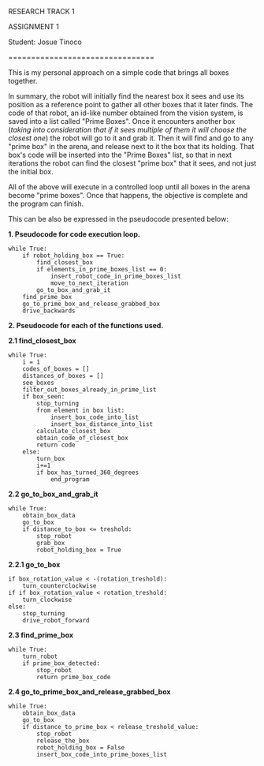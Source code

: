 RESEARCH TRACK 1

ASSIGNMENT 1

Student: Josue Tinoco

================================

This is my personal approach on a simple code that brings all boxes together.

In summary, the robot will initially find the nearest box it sees and use its position as a reference point to gather all other boxes that it later finds. The code of that robot, an id-like number obtained from the vision system, is saved into a list called "Prime Boxes". 
Once it encounters another box (*taking into consideration that if it sees multiple of them it will choose the closest one*) the robot will go to it and grab it. 
Then it will find and go to any "prime box" in the arena, and release next to it the box that its holding. That box's code will be inserted into the "Prime Boxes" list, so that in next iterations the robot can find the closest "prime box" that it sees, and not just the initial box.

All of the above will execute in a controlled loop until all boxes in the arena become "prime boxes". Once that happens, the objective is complete and the program can finish. 

This can be also be expressed in the pseudocode presented below:

**1. Pseudocode for code execution loop.**

    while True:
        if robot_holding_box == True:
            find_closest_box
            if elements_in_prime_boxes_list == 0:
                insert_robot_code_in_prime_boxes_list
                move_to_next_iteration
            go_to_box_and_grab_it
        find_prime_box
        go_to_prime_box_and_release_grabbed_box
        drive_backwards

**2. Pseudocode for each of the functions used.**

**2.1 find_closest_box**

    while True:
        i = 1
        codes_of_boxes = []
        distances_of_boxes = []
        see_boxes
        filter_out_boxes_already_in_prime_list
        if box_seen:
            stop_turning
            from element in box list:
                insert_box_code_into_list
                insert_box_distance_into_list
            calculate_closest_box
            obtain_code_of_closest_box
            return code
        else:
            turn_box
            i+=1
            if box_has_turned_360_degrees
                end_program

**2.2 go_to_box_and_grab_it**

    while True:
        obtain_box_data
        go_to_box
        if distance_to_box <= treshold:
            stop_robot
            grab_box
            robot_holding_box = True

**2.2.1 go_to_box**

    if box_rotation_value < -(rotation_treshold):
        turn_counterclockwise
    if if box_rotation_value < rotation_treshold:
        turn_clockwise
    else:
        stop_turning
        drive_robot_forward

**2.3 find_prime_box**

    while True:
        turn_robot
        if prime_box_detected:
            stop_robot
            return prime_box_code

**2.4 go_to_prime_box_and_release_grabbed_box**

    while True:
        obtain_box_data
        go_to_box
        if distance_to_prime_box < release_treshold_value:
            stop_robot
            release_the_box
            robot_holding_box = False
            insert_box_code_into_prime_boxes_list

